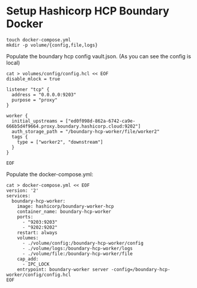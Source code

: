 # Setup Hashicorp HCP Boundary Docker



```
touch docker-compose.yml
mkdir -p volume/{config,file,logs}
```

Populate the boundary hcp config vault.json. (As you can see the config is local)

```
cat > volumes/config/config.hcl << EOF
disable_mlock = true

listener "tcp" {
  address = "0.0.0.0:9203"
  purpose = "proxy"
}

worker {
  initial_upstreams = ["ed0f098d-862a-6742-ca9e-666b5d4f9664.proxy.boundary.hashicorp.cloud:9202"]
  auth_storage_path = "/boundary-hcp-worker/file/worker2"
  tags {
    type = ["worker2", "downstream"]
  }
}

EOF
```

Populate the docker-compose.yml:

```
cat > docker-compose.yml << EOF
version: '2'
services:
  boundary-hcp-worker:
    image: hashicorp/boundary-worker-hcp
    container_name: boundary-hcp-worker
    ports:
      - "9203:9203"
      - "9202:9202"
    restart: always
    volumes:
      - ./volume/config:/boundary-hcp-worker/config
      - ./volume/logs:/boundary-hcp-worker/logs
      - ./volume/file:/boundary-hcp-worker/file
    cap_add:
      - IPC_LOCK
    entrypoint: boundary-worker server -config=/boundary-hcp-worker/config/config.hcl
EOF
```